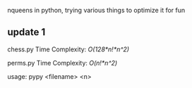 nqueens in python, trying various things to optimize it for fun
## update 1
chess.py Time Complexity: <em>O(128\*n!\*n^2)</em>

perms.py Time Complexity: <em>O(n!\*n^2)</em>

usage: pypy \<filename\> \<n\>